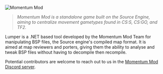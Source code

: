 ![Momentum Mod](https://momentum-mod.org/assets/images/logo.svg)

> *Momentum Mod is a standalone game built on the Source Engine, aiming to centralize movement gametypes found in CS:S, CS:GO, and TF2.*

Lumper is a .NET based tool developed by the Momentum Mod Team for manipulating BSP files, the Source engine's compiled map format.
It is aimed at map reviewers and porters, giving them the ability to analyse and tweak BSP files without having to decompile then recompile.

Potential contributors are welcome to reach out to us in the [Momentum Mod Discord server](https://discord.gg/momentummod).
